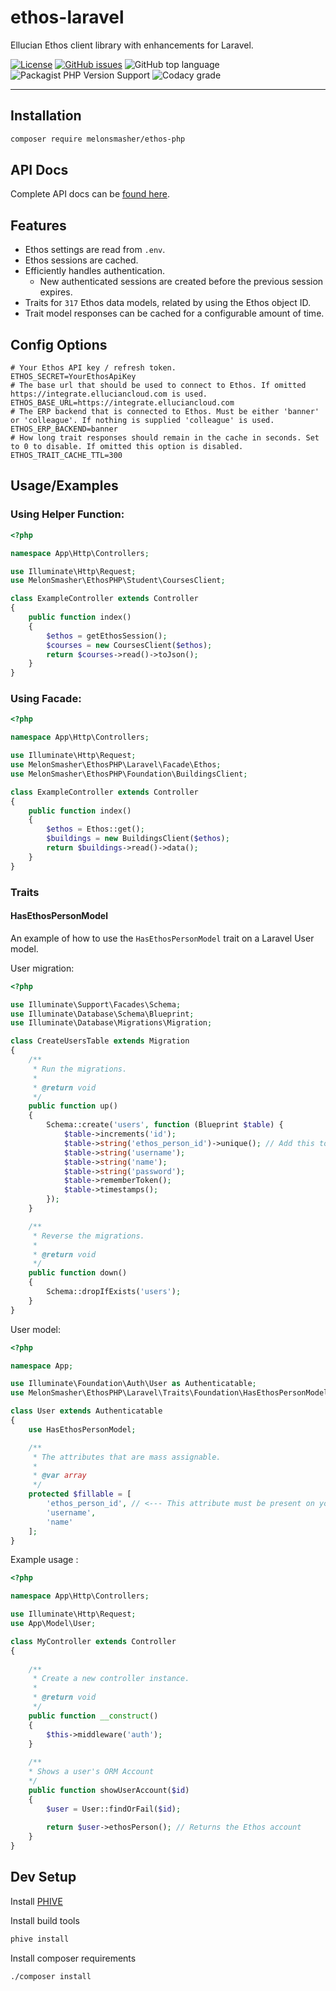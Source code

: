 # ethos-laravel

Ellucian Ethos client library with enhancements for Laravel.

[![License](https://img.shields.io/badge/license-MIT-blue)](https://raw.githubusercontent.com/MelonSmasher/ethos-laravel/master/LICENSE)
[![GitHub issues](https://img.shields.io/github/issues/MelonSmasher/ethos-laravel)](https://github.com/MelonSmasher/ethos-laravel/issues)
![GitHub top language](https://img.shields.io/github/languages/top/MelonSmasher/ethos-laravel)
![Packagist PHP Version Support](https://img.shields.io/packagist/php-v/MelonSmasher/ethos-laravel)
![Codacy grade](https://img.shields.io/codacy/grade/bf072523c9b44717aa77af8debb3b8cd)

---

## Installation

```bash
composer require melonsmasher/ethos-php
```

## API Docs

Complete API docs can be [found here](https://melonsmasher.github.io/ethos-laravel/docs/).

## Features

* Ethos settings are read from `.env`.
* Ethos sessions are cached.
* Efficiently handles authentication.
    *  New authenticated sessions are created before the previous session expires.
* Traits for `317` Ethos data models, related by using the Ethos object ID.
* Trait model responses can be cached for a configurable amount of time.

## Config Options

```dotenv
# Your Ethos API key / refresh token.
ETHOS_SECRET=YourEthosApiKey
# The base url that should be used to connect to Ethos. If omitted https://integrate.elluciancloud.com is used.
ETHOS_BASE_URL=https://integrate.elluciancloud.com
# The ERP backend that is connected to Ethos. Must be either 'banner' or 'colleague'. If nothing is supplied 'colleague' is used.
ETHOS_ERP_BACKEND=banner
# How long trait responses should remain in the cache in seconds. Set to 0 to disable. If omitted this option is disabled.
ETHOS_TRAIT_CACHE_TTL=300
```

## Usage/Examples

### Using Helper Function:

```php
<?php

namespace App\Http\Controllers;

use Illuminate\Http\Request;
use MelonSmasher\EthosPHP\Student\CoursesClient;

class ExampleController extends Controller
{
    public function index()
    {
        $ethos = getEthosSession();
        $courses = new CoursesClient($ethos);
        return $courses->read()->toJson();
    }
}
```

### Using Facade:

```php
<?php

namespace App\Http\Controllers;

use Illuminate\Http\Request;
use MelonSmasher\EthosPHP\Laravel\Facade\Ethos;
use MelonSmasher\EthosPHP\Foundation\BuildingsClient;

class ExampleController extends Controller
{
    public function index()
    {
        $ethos = Ethos::get();
        $buildings = new BuildingsClient($ethos);
        return $buildings->read()->data();
    }
}
```

### Traits

#### HasEthosPersonModel

An example of how to use the `HasEthosPersonModel` trait on a Laravel User model.

User migration:

```php
<?php

use Illuminate\Support\Facades\Schema;
use Illuminate\Database\Schema\Blueprint;
use Illuminate\Database\Migrations\Migration;

class CreateUsersTable extends Migration
{
    /**
     * Run the migrations.
     *
     * @return void
     */
    public function up()
    {
        Schema::create('users', function (Blueprint $table) {
            $table->increments('id');
            $table->string('ethos_person_id')->unique(); // Add this to your user's model and fill it with the related Ethos Person ID.
            $table->string('username');
            $table->string('name');
            $table->string('password');
            $table->rememberToken();
            $table->timestamps();
        });
    }

    /**
     * Reverse the migrations.
     *
     * @return void
     */
    public function down()
    {
        Schema::dropIfExists('users');
    }
}
```

User model:

```php
<?php

namespace App;

use Illuminate\Foundation\Auth\User as Authenticatable;
use MelonSmasher\EthosPHP\Laravel\Traits\Foundation\HasEthosPersonModel;

class User extends Authenticatable
{
    use HasEthosPersonModel;

    /**
     * The attributes that are mass assignable.
     *
     * @var array
     */
    protected $fillable = [
        'ethos_person_id', // <--- This attribute must be present on your model.
        'username',
        'name'
    ];
}
```

Example usage :

```php
<?php

namespace App\Http\Controllers;

use Illuminate\Http\Request;
use App\Model\User;

class MyController extends Controller
{
    
    /**
     * Create a new controller instance.
     *
     * @return void
     */
    public function __construct()
    {
        $this->middleware('auth');
    }
    
    /**
    * Shows a user's ORM Account
    */
    public function showUserAccount($id) 
    {
        $user = User::findOrFail($id);
        
        return $user->ethosPerson(); // Returns the Ethos account
    }
}
```

## Dev Setup

Install [PHIVE](https://phar.io/)

Install build tools

```bash
phive install
```

Install composer requirements

```bash
./composer install
```

